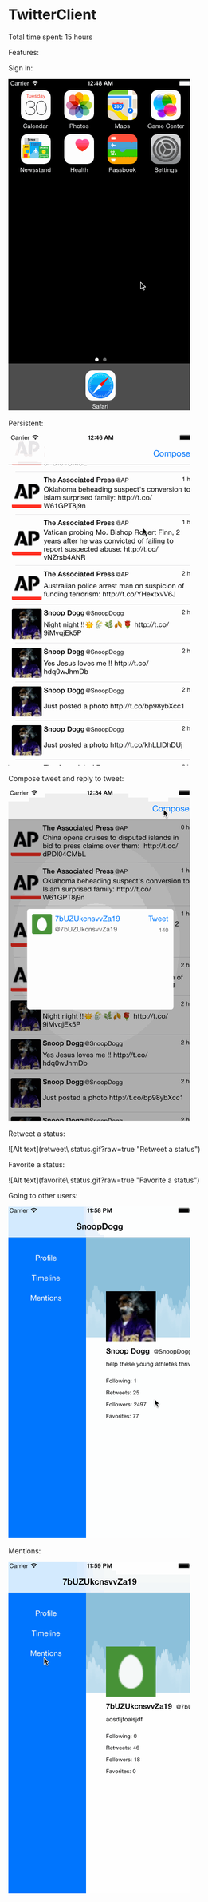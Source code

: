 TwitterClient
=============

Total time spent: 15 hours

Features:

Sign in:

![Alt text](sign-in.gif?raw=true "Sign in")

Persistent:

![Alt text](persistent.gif?raw=true "Persistent")

Compose tweet and reply to tweet:

![Alt text](compose_status.gif?raw=true "Compose tweet and reply to tweet")

Retweet a status:

![Alt text](retweet\ status.gif?raw=true "Retweet a status")

Favorite a status:

![Alt text](favorite\ status.gif?raw=true "Favorite a status")

Going to other users:

![Alt text](otherusers.gif?raw=true "Going to other users")

Mentions:

![Alt text](mentions.gif?raw=true "Mentions")
